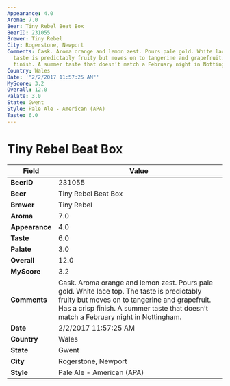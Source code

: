 ```yaml
---
Appearance: 4.0
Aroma: 7.0
Beer: Tiny Rebel Beat Box
BeerID: 231055
Brewer: Tiny Rebel
City: Rogerstone, Newport
Comments: Cask. Aroma orange and lemon zest. Pours pale gold. White lace top. The
  taste is predictably fruity but moves on to tangerine and grapefruit. Has a crisp
  finish. A summer taste that doesn’t match a February night in Nottingham.
Country: Wales
Date: '"2/2/2017 11:57:25 AM"'
MyScore: 3.2
Overall: 12.0
Palate: 3.0
State: Gwent
Style: Pale Ale - American (APA)
Taste: 6.0
---
```


# Tiny Rebel Beat Box

| Field         | Value |
|---------------|-------|
| **BeerID** | 231055 |
| **Beer** | Tiny Rebel Beat Box |
| **Brewer** | Tiny Rebel |
| **Aroma** | 7.0 |
| **Appearance** | 4.0 |
| **Taste** | 6.0 |
| **Palate** | 3.0 |
| **Overall** | 12.0 |
| **MyScore** | 3.2 |
| **Comments** | Cask. Aroma orange and lemon zest. Pours pale gold. White lace top. The taste is predictably fruity but moves on to tangerine and grapefruit. Has a crisp finish. A summer taste that doesn’t match a February night in Nottingham. |
| **Date** | 2/2/2017 11:57:25 AM |
| **Country** | Wales |
| **State** | Gwent |
| **City** | Rogerstone, Newport |
| **Style** | Pale Ale - American (APA) |
